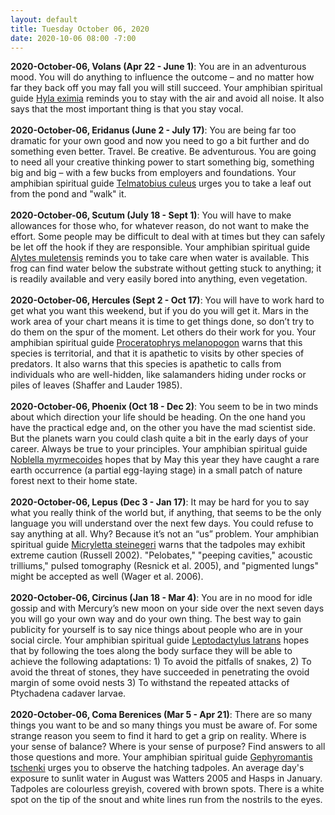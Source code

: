 ```yaml
---
layout: default
title: Tuesday October 06, 2020
date: 2020-10-06 08:00 -7:00
---
```


**2020-October-06, Volans (Apr 22 - June 1)**: You are in an adventurous mood. You will do anything to influence the outcome – and no matter how far they back off you may fall you will still succeed. Your amphibian spiritual guide [Hyla eximia](https://amphibiaweb.org/cgi/amphib_query?where-genus=Hyla&where-species=eximia) reminds you to stay with the air and avoid all noise. It also says that the most important thing is that you stay vocal. <br /><br />**2020-October-06, Eridanus (June 2 - July 17)**: You are being far too dramatic for your own good and now you need to go a bit further and do something even better. Travel. Be creative. Be adventurous. You are going to need all your creative thinking power to start something big, something big and big – with a few bucks from employers and foundations. Your amphibian spiritual guide [Telmatobius culeus](https://amphibiaweb.org/cgi/amphib_query?where-genus=Telmatobius&where-species=culeus) urges you to take a leaf out from the pond and "walk" it. <br /><br />**2020-October-06, Scutum (July 18 - Sept 1)**: You will have to make allowances for those who, for whatever reason, do not want to make the effort. Some people may be difficult to deal with at times but they can safely be let off the hook if they are responsible. Your amphibian spiritual guide [Alytes muletensis](https://amphibiaweb.org/cgi/amphib_query?where-genus=Alytes&where-species=muletensis) reminds you to take care when water is available. This frog can find water below the substrate without getting stuck to anything; it is readily available and very easily bored into anything, even vegetation. <br /><br />**2020-October-06, Hercules (Sept 2 - Oct 17)**: You will have to work hard to get what you want this weekend, but if you do you will get it. Mars in the work area of your chart means it is time to get things done, so don’t try to do them on the spur of the moment. Let others do their work for you. Your amphibian spiritual guide [Proceratophrys melanopogon](https://amphibiaweb.org/cgi/amphib_query?where-genus=Proceratophrys&where-species=melanopogon) warns that this species is territorial, and that it is apathetic to visits by other species of predators. It also warns that this species is apathetic to calls from individuals who are well-hidden, like salamanders hiding under rocks or piles of leaves (Shaffer and Lauder 1985). <br /><br />**2020-October-06, Phoenix (Oct 18 - Dec 2)**: You seem to be in two minds about which direction your life should be heading. On the one hand you have the practical edge and, on the other you have the mad scientist side. But the planets warn you could clash quite a bit in the early days of your career. Always be true to your principles. Your amphibian spiritual guide [Noblella myrmecoides](https://amphibiaweb.org/cgi/amphib_query?where-genus=Noblella&where-species=myrmecoides) hopes that by May this year they have caught a rare earth occurrence (a partial egg-laying stage) in a small patch of nature forest next to their home state. <br /><br />**2020-October-06, Lepus (Dec 3 - Jan 17)**: It may be hard for you to say what you really think of the world but, if anything, that seems to be the only language you will understand over the next few days. You could refuse to say anything at all. Why? Because it’s not an “us” problem. Your amphibian spiritual guide [Micryletta steinegeri](https://amphibiaweb.org/cgi/amphib_query?where-genus=Micryletta&where-species=steinegeri) warns that the tadpoles may exhibit extreme caution (Russell 2002). "Pelobates," "peeping cavities," acoustic trilliums," pulsed tomography (Resnick et al. 2005), and "pigmented lungs" might be accepted as well (Wager et al. 2006). <br /><br />**2020-October-06, Circinus (Jan 18 - Mar 4)**: You are in no mood for idle gossip and with Mercury’s new moon on your side over the next seven days you will go your own way and do your own thing. The best way to gain publicity for yourself is to say nice things about people who are in your social circle. Your amphibian spiritual guide [Leptodactylus latrans](https://amphibiaweb.org/cgi/amphib_query?where-genus=Leptodactylus&where-species=latrans) hopes that by following the toes along the body surface they will be able to achieve the following adaptations: 1) To avoid the pitfalls of snakes, 2) To avoid the threat of stones, they have succeeded in penetrating the ovoid margin of some ovoid nests 3) To withstand the repeated attacks of Ptychadena cadaver larvae. <br /><br />**2020-October-06, Coma Berenices (Mar 5 - Apr 21)**: There are so many things you want to be and so many things you must be aware of. For some strange reason you seem to find it hard to get a grip on reality. Where is your sense of balance? Where is your sense of purpose? Find answers to all those questions and more. Your amphibian spiritual guide [Gephyromantis tschenki](https://amphibiaweb.org/cgi/amphib_query?where-genus=Gephyromantis&where-species=tschenki) urges you to observe the hatching tadpoles. An average day's exposure to sunlit water in August was Watters 2005 and Hasps in January. Tadpoles are colourless greyish, covered with brown spots. There is a white spot on the tip of the snout and white lines run from the nostrils to the eyes. <br /><br />